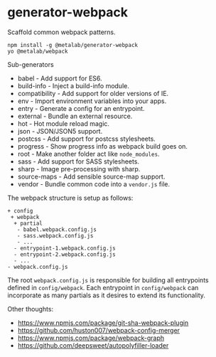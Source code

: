 # generator-webpack

Scaffold common webpack patterns.

```
npm install -g @metalab/generator-webpack
yo @metalab/webpack
```

Sub-generators
 * babel - Add support for ES6.
 * build-info - Inject a build-info module.
 * compatibility - Add support for older versions of IE.
 * env - Import environment variables into your apps.
 * entry - Generate a config for an entrypoint.
 * external - Bundle an external resource.
 * hot - Hot module reload magic.
 * json - JSON/JSON5 support.
 * postcss - Add support for postcss stylesheets.
 * progress - Show progress info as webpack build goes on.
 * root - Make another folder act like `node_modules`.
 * sass - Add support for SASS stylesheets.
 * sharp - Image pre-processing with sharp.
 * source-maps - Add sensible source-map support.
 * vendor - Bundle common code into a `vendor.js` file.

The webpack structure is setup as follows:

```
+ config
 + webpack
  + partial
   - babel.webpack.config.js
   - sass.webpack.config.js
   - ...
  - entrypoint-1.webpack.config.js
  - entrypoint-2.webpack.config.js
  - ...
- webpack.config.js
```

The root `webpack.config.js` is responsible for building all entrypoints defined in `config/webpack`. Each entrypoint in `config/webpack` can incorporate as many partials as it desires to extend its functionality.

Other thoughts:
 * https://www.npmjs.com/package/git-sha-webpack-plugin
 * https://github.com/huston007/webpack-config-merger
 * https://www.npmjs.com/package/webpack-graph
 * https://github.com/deepsweet/autopolyfiller-loader
